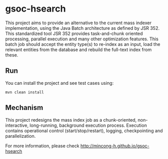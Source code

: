 # gsoc-hsearch

This project aims to provide an alternative to the current mass indexer 
implementation, using the Java Batch architecture as defined by JSR 352. This 
standardized tool JSR 352 provides task-and-chunk oriented processing, parallel 
execution and many other optimization features. This batch job should accept 
the entity type(s) to re-index as an input, load the relevant entities from the 
database and rebuild the full-text index from these.


## Run

You can install the project and see test cases using:

    mvn clean install


## Mechanism

This project redesigns the mass index job as a chunk-oriented, non-interactive,
long-running, background execution process. Execution contains operational
control (start/stop/restart), logging, checkpointing and parallelization.

For more information, please check http://mincong-h.github.io/gsoc-hsearch
